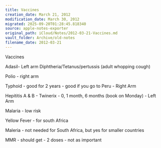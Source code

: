 ```yaml
---
title: Vaccines
creation_date: March 21, 2012
modification_date: March 30, 2012
migrated: 2025-09-20T01:28:45.818340
source: apple-notes-exporter
original_path: iCloud/Notes/2012-03-21-Vaccines.md
vault_folder: Archive/old-notes
filename_date: 2012-03-21
---
```



Vaccines

Adasil-   Left arm Diphtheria/Tetanus/pertussis (adult whopping cough)

Polio - right arm

Typhoid - good for 2 years - good if you go to Peru - Right Arm

Hepititis A & B - Twinerix - 0, 1 month, 6 months (book on Monday) - Left Arm

Malaria - low risk

Yellow Fever - for south Africa

Maleria - not needed for South Africa, but yes for smaller countries

MMR - should get - 2 doses - not as important
